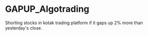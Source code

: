# GAPUP_Algotrading
Shorting stocks in kotak trading platform if it gaps up 2% more than yesterday's close.
